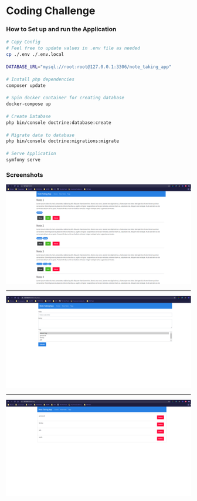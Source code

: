 # Coding Challenge

### How to Set up and run the Application
```bash
# Copy Config
# Feel free to update values in .env file as needed
cp ./.env ./.env.local

DATABASE_URL="mysql://root:root@127.0.0.1:3306/note_taking_app"

# Install php dependencies
composer update

# Spin docker container for creating database
docker-compose up

# Create Database
php bin/console doctrine:database:create

# Migrate data to database
php bin/console doctrine:migrations:migrate

# Serve Application
symfony serve
```

### Screenshots

![notes](img.png)

---

![new note](img_2.png)

---

![tags](img_1.png)
